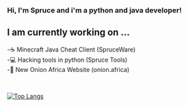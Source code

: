 ### Hi, I'm Spruce and i'm a python and java developer!

## I am currently working on ...
-☕ Minecraft Java Cheat Client (SpruceWare) <br/>
-💻 Hacking tools in python (Spruce Tools) <br/>
-🔌 New Onion Africa Website (onion.africa)

<br/>

[![Top Langs](https://github-readme-stats.vercel.app/api/top-langs/?username=sprucewaredev&layout=compact&theme=merko)](https://github.com/anuraghazra/github-readme-stats)


